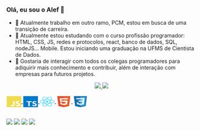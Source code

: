 ### Olá, eu sou o Alef 👋

- 🔭 Atualmente trabalho em outro ramo, PCM, estou em busca de uma transição de carreira.
- 🌱 Atualmente estou estudando com o curso profissão programador: HTML, CSS, JS, redes e protocolos, react, banco de dados, SQL, nodeJS... Mobile. Estou iniciando uma graduação na UFMS de Cientista de Dados.
- 👯 Gostaria de interagir com todos os colegas programadores para adiquirir mais conhecimento e contribuir, além de interação com empresas para futuros projetos.


<div align="center">
<a href="https://github.com/Alef-Hde-SouzaN">
<img height="180em" src="https://github-readme-stats.vercel.app/api?username=Alef-Hde-SouzaN&show_icons=true&theme=dracula&include_all_commits=true&count_private=true"/>
<img height="200px" src="https://github-readme-stats.vercel.app/api/top-langs/?username=Alef-Hde-SouzaN&layout=compact&langs_count=7&theme=dracula"/>
</div>

<div style="display: inline_block"><br>
<img align="center" alt="Dev-Js" height="30" width="40" src="https://raw.githubusercontent.com/devicons/devicon/master/icons/javascript/javascript-plain.svg">
<img align="center" alt="Dev-Ts" height="30" width="40" src="https://raw.githubusercontent.com/devicons/devicon/master/icons/typescript/typescript-plain.svg">
<img align="center" alt="Dev-React" height="30" width="40" src="https://raw.githubusercontent.com/devicons/devicon/master/icons/react/react-original.svg">
<img align="center" alt="Dev-HTML" height="30" width="40" src="https://raw.githubusercontent.com/devicons/devicon/master/icons/html5/html5-original.svg">
<img align="center" alt="Dev-CSS" height="30" width="40" src="https://raw.githubusercontent.com/devicons/devicon/master/icons/css3/css3-original.svg">


</div>

##

<div>
<a href="https://instagram.com/alef_hd.souza?igshid=ZDdkNTZiNTM=" target="_blank"><img src="https://img.shields.io/badge/-Instagram-%23E4405F?style=for-the-badge&logo=instagram&logoColor=white"></a>
<a href = "mailto:nascimento.souza.1693@gmail.com" target="_blank"><img src="https://img.shields.io/badge/-Gmail-%23333?style=for-the-badge&logo=gmail&logoColor=white"></a>
<a href="https://www.linkedin.com/in/alef-h-de-souza-8771521bb" target="_blank"><img src="https://img.shields.io/badge/-LinkedIn-%230077B5?style=for-the-badge&logo=linkedin&logoColor=white"></a>
<a href="https://api.whatsapp.com/send?phone=5567992158052" target="_blank"><img src="https://img.shields.io/badge/WhatsApp-25D366?style=for-the-badge&logo=whatsapp&logoColor=white"></a>



</div>
